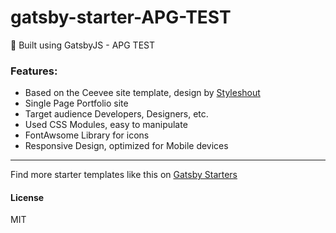# gatsby-starter-APG-TEST

🚀 Built using GatsbyJS - APG TEST



### Features:

* Based on the Ceevee site template, design by [Styleshout](https://www.styeshout.com/)
* Single Page Portfolio site
* Target audience Developers, Designers, etc.
* Used CSS Modules, easy to manipulate
* FontAwsome Library for icons
* Responsive Design, optimized for Mobile devices

---

Find more starter templates like this on [Gatsby Starters](https://www.gatsbyjs.org/docs/gatsby-starters/)

#### License

MIT
